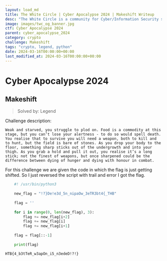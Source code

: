 ```yaml
---
layout: load_md
title: The White Circle | Cyber Apocalypse 2024 | Makeshift Writeup
desc: "The White Circle is a community for Cyber/Information Security students, enthusiasts and professionals. You can discuss anything related to Security, share your knowledge with others, get help when you need it and proceed further in your journey with amazing people from all over the world."
image: images/twc_og_banner.jpg
ctf: Cyber Apocalypse 2024
parent: cyber_apocalypse_2024
category: crypto
challenge: Makeshift
tags: "crypto, legend, python"
date: 2024-03-16T00:00:00+00:00
last_modified_at: 2024-03-16T00:00:00+00:00
---
```


<h1 class="heading card-title white-text">Cyber Apocalypse 2024</h1>

## Makeshift
> Solved by: Legend

Challenge description:

```
Weak and starved, you struggle to plod on. Food is a commodity at this stage, but you can’t lose your alertness - to do so would spell death. You realise that to survive you will need a weapon, both to kill and to hunt, but the field is bare of stones. As you drop your body to the floor, something sharp sticks out of the undergrowth and into your thigh. As you grab a hold and pull it out, you realise it’s a long stick; not the finest of weapons, but once sharpened could be the difference between dying of hunger and dying with honour in combat.
```

For this challenge we are given the code in which the flag is just getting shifted. So I just reversed the script with trail and error I got the flag.

```python
    #! /usr/bin/python3
    
    new_flag = "!?}De!e3d_5n_nipaOw_3eTR3bt4{_THB"
    
    flag = ''
    
    for i in range(0, len(new_flag), 3):
        flag += new_flag[i+2]
        flag += new_flag[i]
        flag += new_flag[i+1]
    
    flag = flag[::-1]
    
    print(flag)
```

```
HTB{4_b3tTeR_w3apOn_i5_n3edeD!?!}
```

